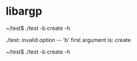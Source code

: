 # libargp 

~/test$ ./test -b create -h

./test: invalid option -- 'b'
first argument is: create

~/test$ ./test -b create -h

